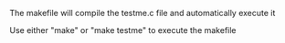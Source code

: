 The makefile will compile the testme.c file and automatically execute it


Use either "make" or "make testme" to execute the makefile
